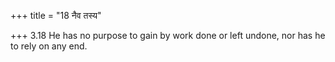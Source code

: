 +++
title = "18 नैव तस्य"

+++
3.18 He has no purpose to gain by work done or left undone, nor has he
to rely on any end.
